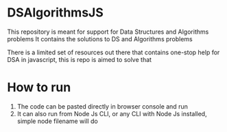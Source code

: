 # DSAlgorithmsJS

This repository is meant for support for Data Structures and Algorithms problems
It contains the solutions to DS and Algorithms problems

There is a limited set of resources out there that contains one-stop help for DSA in javascript, this is repo is aimed to solve that

# How to run
1. The code can be pasted directly in browser console and run
2. It can also run from Node Js CLI, or any CLI with Node Js installed, simple node filename will do
